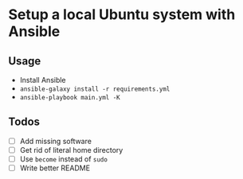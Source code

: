 # Setup a local Ubuntu system with Ansible

## Usage ##
 - Install Ansible
 - ```ansible-galaxy install -r requirements.yml```
 - ```ansible-playbook main.yml -K```
 
## Todos ##
 - [ ] Add missing software
 - [ ] Get rid of literal home directory
 - [ ] Use `become` instead of `sudo`
 - [ ] Write better README
